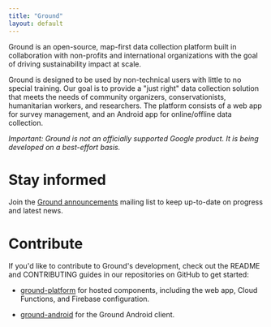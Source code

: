 ```yaml
---
title: "Ground"
layout: default
---
```


Ground is an open-source, map-first data collection platform built in collaboration with non-profits and international organizations with the goal of driving sustainability impact at scale. 

Ground is designed to be used by non-technical users with little to no special training. Our goal is to provide a "just right" data collection solution that meets the needs of community organizers, conservationists, humanitarian workers, and researchers. The platform consists of a web app for survey management, and an Android app for online/offline data collection. 

*Important: Ground is not an officially supported Google product. It is being developed on a best-effort basis.*

# Stay informed

Join the
[Ground announcements](https://groups.google.com/g/ground-announcements) mailing list to keep up-to-date on progress and latest news.

# Contribute

If you'd like to contribute to Ground's development, check out the README and CONTRIBUTING guides in our repositories on GitHub to get started: 

*   [ground-platform](https://github.com/google/ground-platform) for hosted components, including the web app, Cloud Functions, and Firebase configuration.

*   [ground-android](https://github.com/google/ground-android) for the Ground Android client.

